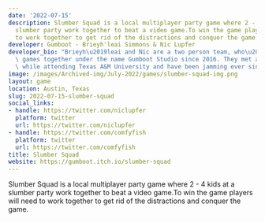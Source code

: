 ```yaml
---
date: '2022-07-15'
description: Slumber Squad is a local multiplayer party game where 2 - 4 kids at a
  slumber party work together to beat a video game.To win the game players will need
  to work together to get rid of the distractions and conquer the game.
developer: Gumboot - Brieyh'leai Simmons & Nic Lupfer
developer_bio: "Brieyh\u2019leai and Nic are a two person team, who\u2019ve been making\
  \ games together under the name Gumboot Studio since 2016. They met at a game jam\
  \ while attending Texas A&M University and have been jamming ever since."
image: /images/Archived-img/July-2022/games/slumber-squad-img.png
layout: game
location: Austin, Texas
slug: 2022-07-15-slumber-squad
social_links:
- handle: https://twitter.com/niclupfer
  platform: twitter
  url: https://twitter.com/niclupfer
- handle: https://twitter.com/comfyfish
  platform: twitter
  url: https://twitter.com/comfyfish
title: Slumber Squad
website: https://gumboot.itch.io/slumber-squad
---
```


Slumber Squad is a local multiplayer party game where 2 - 4 kids at a slumber party work together to beat a video game.To win the game players will need to work together to get rid of the distractions and conquer the game.